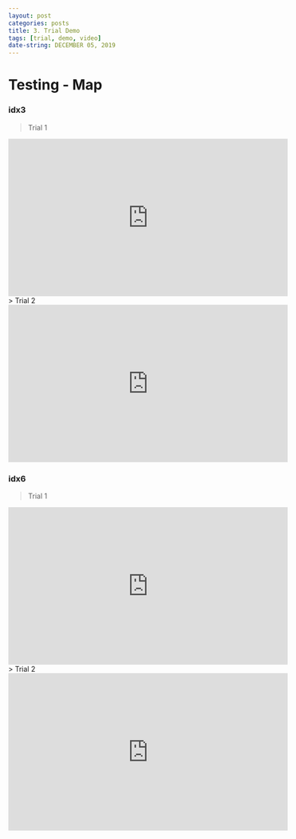 ```yaml
---
layout: post
categories: posts
title: 3. Trial Demo
tags: [trial, demo, video]
date-string: DECEMBER 05, 2019
---
```

# Testing - Map

### idx3 
> Trial 1
<center>
<iframe width="560" height="315" src="https://www.youtube.com/embed/dUkFd7WjgtQ" frameborder="0" allow="accelerometer; autoplay; encrypted-media; gyroscope; picture-in-picture" allowfullscreen></iframe>
</center>
> Trial 2
<center>
<iframe width="560" height="315" src="https://www.youtube.com/embed/QFNBfKsfd44" frameborder="0" allow="accelerometer; autoplay; encrypted-media; gyroscope; picture-in-picture" allowfullscreen></iframe>
</center>

### idx6
> Trial 1
<center>
<iframe width="560" height="315" src="https://www.youtube.com/embed/O1pVHjuZYPI" frameborder="0" allow="accelerometer; autoplay; encrypted-media; gyroscope; picture-in-picture" allowfullscreen></iframe>
</center>
> Trial 2
<center>
<iframe width="560" height="315" src="https://www.youtube.com/embed/qCVZcwHohbg" frameborder="0" allow="accelerometer; autoplay; encrypted-media; gyroscope; picture-in-picture" allowfullscreen></iframe>
</center>
